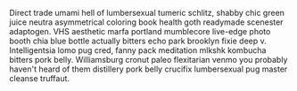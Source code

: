 Direct trade umami hell of lumbersexual tumeric schlitz, shabby chic green juice neutra asymmetrical coloring book health goth readymade scenester adaptogen. VHS aesthetic marfa portland mumblecore live-edge photo booth chia blue bottle actually bitters echo park brooklyn fixie deep v. Intelligentsia lomo pug cred, fanny pack meditation mlkshk kombucha bitters pork belly. Williamsburg cronut paleo flexitarian venmo you probably haven't heard of them distillery pork belly crucifix lumbersexual pug master cleanse truffaut.